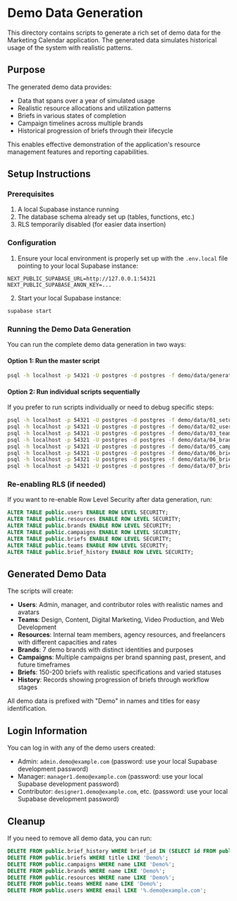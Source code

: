 # Demo Data Generation

This directory contains scripts to generate a rich set of demo data for the Marketing Calendar application. The generated data simulates historical usage of the system with realistic patterns.

## Purpose

The generated demo data provides:

- Data that spans over a year of simulated usage
- Realistic resource allocations and utilization patterns
- Briefs in various states of completion
- Campaign timelines across multiple brands
- Historical progression of briefs through their lifecycle

This enables effective demonstration of the application's resource management features and reporting capabilities.

## Setup Instructions

### Prerequisites

1. A local Supabase instance running
2. The database schema already set up (tables, functions, etc.)
3. RLS temporarily disabled (for easier data insertion)

### Configuration

1. Ensure your local environment is properly set up with the `.env.local` file pointing to your local Supabase instance:

```
NEXT_PUBLIC_SUPABASE_URL=http://127.0.0.1:54321
NEXT_PUBLIC_SUPABASE_ANON_KEY=...
```

2. Start your local Supabase instance:

```bash
supabase start
```

### Running the Demo Data Generation

You can run the complete demo data generation in two ways:

#### Option 1: Run the master script

```bash
psql -h localhost -p 54321 -U postgres -d postgres -f demo/data/generate_all_demo_data.sql
```

#### Option 2: Run individual scripts sequentially

If you prefer to run scripts individually or need to debug specific steps:

```bash
psql -h localhost -p 54321 -U postgres -d postgres -f demo/data/01_setup.sql
psql -h localhost -p 54321 -U postgres -d postgres -f demo/data/02_users.sql
psql -h localhost -p 54321 -U postgres -d postgres -f demo/data/03_teams_resources.sql
psql -h localhost -p 54321 -U postgres -d postgres -f demo/data/04_brands.sql
psql -h localhost -p 54321 -U postgres -d postgres -f demo/data/05_campaigns.sql
psql -h localhost -p 54321 -U postgres -d postgres -f demo/data/06_briefs_part1.sql
psql -h localhost -p 54321 -U postgres -d postgres -f demo/data/06_briefs_part2.sql
psql -h localhost -p 54321 -U postgres -d postgres -f demo/data/07_brief_history.sql
```

### Re-enabling RLS (if needed)

If you want to re-enable Row Level Security after data generation, run:

```sql
ALTER TABLE public.users ENABLE ROW LEVEL SECURITY;
ALTER TABLE public.resources ENABLE ROW LEVEL SECURITY;
ALTER TABLE public.brands ENABLE ROW LEVEL SECURITY;
ALTER TABLE public.campaigns ENABLE ROW LEVEL SECURITY;
ALTER TABLE public.briefs ENABLE ROW LEVEL SECURITY;
ALTER TABLE public.teams ENABLE ROW LEVEL SECURITY;
ALTER TABLE public.brief_history ENABLE ROW LEVEL SECURITY;
```

## Generated Demo Data

The scripts will create:

- **Users**: Admin, manager, and contributor roles with realistic names and avatars
- **Teams**: Design, Content, Digital Marketing, Video Production, and Web Development
- **Resources**: Internal team members, agency resources, and freelancers with different capacities and rates
- **Brands**: 7 demo brands with distinct identities and purposes
- **Campaigns**: Multiple campaigns per brand spanning past, present, and future timeframes
- **Briefs**: 150-200 briefs with realistic specifications and varied statuses
- **History**: Records showing progression of briefs through workflow stages

All demo data is prefixed with "Demo" in names and titles for easy identification.

## Login Information

You can log in with any of the demo users created:

- Admin: `admin.demo@example.com` (password: use your local Supabase development password)
- Manager: `manager1.demo@example.com` (password: use your local Supabase development password)
- Contributor: `designer1.demo@example.com`, etc. (password: use your local Supabase development password)

## Cleanup

If you need to remove all demo data, you can run:

```sql
DELETE FROM public.brief_history WHERE brief_id IN (SELECT id FROM public.briefs WHERE title LIKE 'Demo%');
DELETE FROM public.briefs WHERE title LIKE 'Demo%';
DELETE FROM public.campaigns WHERE name LIKE 'Demo%';
DELETE FROM public.brands WHERE name LIKE 'Demo%';
DELETE FROM public.resources WHERE name LIKE 'Demo%';
DELETE FROM public.teams WHERE name LIKE 'Demo%';
DELETE FROM public.users WHERE email LIKE '%.demo@example.com';
``` 